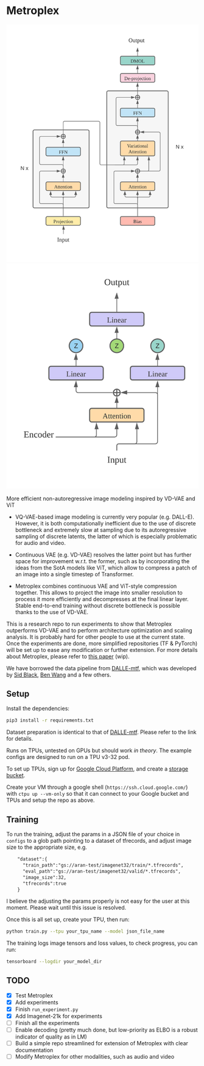 # Metroplex 

![Metroplex](./figs/metroplex.png) ![Variational Attention](./figs/variational_attention.png)

More efficient non-autoregressive image modeling inspired by VD-VAE and ViT

- VQ-VAE-based image modeling is currently very popular (e.g. DALL-E). However, it is both computationally inefficient due to the use of discrete bottleneck and extremely slow at sampling due to its autoregressive sampling of discrete latents, the latter of which is especially problematic for audio and video. 

- Continuous VAE (e.g. VD-VAE) resolves the latter point but has further space for improvement w.r.t. the former, such as by incorporating the ideas from the SotA models like ViT, which allow to compress a patch of an image into a single timestep of Transformer.

- Metroplex combines continuous VAE and ViT-style compression together. This allows to project the image into smaller resolution to process it more efficiently and decompresses at the final linear layer. Stable end-to-end training without discrete bottleneck is possible thanks to the use of VD-VAE.

This is a research repo to run experiments to show that Metroplex outperforms VD-VAE and to perform architecture optimization and scaling analysis. It is probably hard for other people to use at the current state. Once the experiments are done, more simplified repositories (TF & PyTorch) will be set up to ease any modification or further extension. For more details about Metroplex, please refer to [this paper](https://www.overleaf.com/read/qjrfdgtghsph) (wip).  

We have borrowed the data pipeline from [DALLE-mtf](https://github.com/EleutherAI/DALLE-mtf), which was developed by [Sid Black](https://github.com/sdtblck), [Ben Wang](https://github.com/kingoflolz) and a few others. 

## Setup

Install the dependencies:
```bash
pip3 install -r requirements.txt
```

Dataset preparation is identical to that of [DALLE-mtf](https://github.com/EleutherAI/DALLE-mtf). Please refer to the link for details.

Runs on TPUs, untested on GPUs but should work *in theory*. 
The example configs are designed to run on a TPU v3-32 pod.

To set up TPUs, sign up for [Google Cloud Platform](https://cloud.google.com/), and create a [storage bucket](https://cloud.google.com/storage). 

Create your VM through a google shell (`https://ssh.cloud.google.com/`) with `ctpu up --vm-only` so that it can connect to your Google bucket and TPUs and setup the repo as above.

## Training

To run the training, adjust the params in a JSON file of your choice in `configs` to a glob path pointing to a dataset of tfrecords, and adjust image size to the appropriate size, e.g.

```
    "dataset":{
      "train_path":"gs://aran-test/imagenet32/train/*.tfrecords",
      "eval_path":"gs://aran-test/imagenet32/valid/*.tfrecords",
      "image_size":32,
      "tfrecords":true
    }
```

I believe the adjusting the params properly is not easy for the user at this moment. Please wait until this issue is resolved. 

Once this is all set up, create your TPU, then run:

```bash
python train.py --tpu your_tpu_name --model json_file_name
```

The training logs image tensors and loss values, to check progress, you can run:

```bash
tensorboard --logdir your_model_dir
```

## TODO

- [x] Test Metroplex
- [x] Add experiments
- [x] Finish `run_experiment.py`
- [x] Add Imagenet-21k for experiments
- [ ] Finish all the experiments
- [ ] Enable decoding (pretty much done, but low-priority as ELBO is a robust indicator of quality as in LM)
- [ ] Build a simple repo streamlined for extension of Metroplex with clear documentation
- [ ] Modify Metroplex for other modalities, such as audio and video
